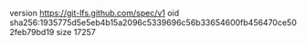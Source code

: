 version https://git-lfs.github.com/spec/v1
oid sha256:1935775d5e5eb4b15a2096c5339696c56b33654600fb456470ce502feb79bd19
size 17257

